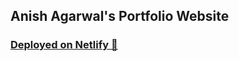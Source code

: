 ## Anish Agarwal's Portfolio Website

### [Deployed on Netlify :rocket:](https://thisisanish.netlify.com) 